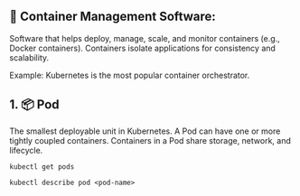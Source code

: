 ## 🚢 Container Management Software:

  Software that helps deploy, manage, scale, and monitor containers (e.g., Docker containers). Containers isolate applications for consistency and scalability.
  
  Example: Kubernetes is the most popular container orchestrator.

## 1. 📦 Pod

The smallest deployable unit in Kubernetes. A Pod can have one or more tightly coupled containers. Containers in a Pod share storage, network, and lifecycle.

    kubectl get pods
    
    kubectl describe pod <pod-name>

